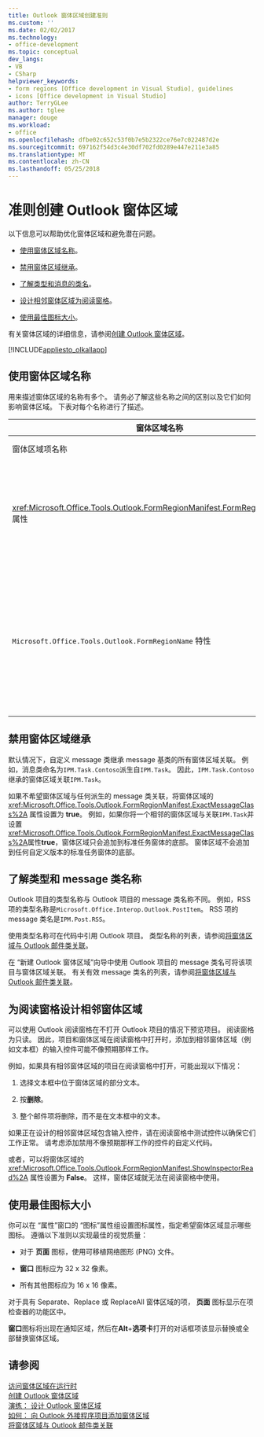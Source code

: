 ```yaml
---
title: Outlook 窗体区域创建准则
ms.custom: ''
ms.date: 02/02/2017
ms.technology:
- office-development
ms.topic: conceptual
dev_langs:
- VB
- CSharp
helpviewer_keywords:
- form regions [Office development in Visual Studio], guidelines
- icons [Office development in Visual Studio]
author: TerryGLee
ms.author: tglee
manager: douge
ms.workload:
- office
ms.openlocfilehash: dfbe02c652c53f0b7e5b2322ce76e7c022487d2e
ms.sourcegitcommit: 697162f54d3c4e30df702fd0289e447e211e3a85
ms.translationtype: MT
ms.contentlocale: zh-CN
ms.lasthandoff: 05/25/2018
---
```

# <a name="guidelines-to-create-outlook-form-regions"></a>准则创建 Outlook 窗体区域
  以下信息可以帮助优化窗体区域和避免潜在问题。  
  
-   [使用窗体区域名称](#UsingFormRegions)。  
  
-   [禁用窗体区域继承](#DisablingInheritance)。  
  
-   [了解类型和消息的类名](#ClassNames)。  
  
-   [设计相邻窗体区域为阅读窗格](#ReadingPane)。  
  
-   [使用最佳图标大小](#UsingOptimal)。  
  
 有关窗体区域的详细信息，请参阅[创建 Outlook 窗体区域](../vsto/creating-outlook-form-regions.md)。  
  
 [!INCLUDE[appliesto_olkallapp](../vsto/includes/appliesto-olkallapp-md.md)]  
  
##  <a name="UsingFormRegions"></a> 使用窗体区域名称  
 用来描述窗体区域的名称有多个。 请务必了解这些名称之间的区别以及它们如何影响窗体区域。 下表对每个名称进行了描述。  
  
|窗体区域名称|描述|  
|----------------------|-----------------|  
|窗体区域项名称|你在“添加新项”  对话框中为“Outlook 窗体区域”  项指定的名称。 这是将在“解决方案资源管理器” 中显示的窗体区域代码文件的名称。|  
|<xref:Microsoft.Office.Tools.Outlook.FormRegionManifest.FormRegionName%2A> 属性|你在  “新建 Outlook 窗体区域”向导的  “提供说明性文本并选择显示首选项”页中指定此名称。 此名称作为  “属性”窗口中的 **FormRegionName** 属性显示。<br /><br /> 使用 <xref:Microsoft.Office.Tools.Outlook.FormRegionManifest.FormRegionName%2A> 属性指定用于在 Outlook 用户界面 (UI) 标识窗体区域的标签。 对于单独的窗体区域，此名称显示为 Outlook 项目功能区上的按钮。<br /><br /> 对于相邻的窗体区域，此名称显示为窗体区域上方的标题文本。|  
|`Microsoft.Office.Tools.Outlook.FormRegionName` 特性|当你向项目添加  “Outlook 窗体区域”项时，Visual Studio 将此属性设置为窗体区域的完全限定名。 默认完全限定名的格式是：VSTO 外接程序的名称加点号加窗体区域，例如 `OutlookAddIn1.FormRegion1`。<br /><br /> 此完全限定名也作为窗体区域工厂类顶部的一个属性显示。<br /><br /> 使用`Microsoft.Office.Tools.Outlook.FormRegionName`属性用于唯一标识跨所有 Outlook VSTO 外接程序的窗体区域。无法更改值`Microsoft.Office.Tools.Outlook.FormRegionName`属性通过重命名窗体区域项或通过更改<xref:Microsoft.Office.Tools.Outlook.FormRegionManifest.FormRegionName%2A>属性。 若要更改此名称，必须修改`Microsoft.Office.Tools.Outlook.FormRegionName`窗体区域代码文件中的属性。|  
  
##  <a name="DisablingInheritance"></a> 禁用窗体区域继承  
 默认情况下，自定义 message 类继承 message 基类的所有窗体区域关联。 例如，消息类命名为`IPM.Task.Contoso`派生自`IPM.Task`。 因此，`IPM.Task.Contoso`继承的窗体区域关联`IPM.Task`。  
  
 如果不希望窗体区域与任何派生的 message 类关联，将窗体区域的 <xref:Microsoft.Office.Tools.Outlook.FormRegionManifest.ExactMessageClass%2A> 属性设置为 **true**。 例如，如果你将一个相邻的窗体区域与关联`IPM.Task`并设置<xref:Microsoft.Office.Tools.Outlook.FormRegionManifest.ExactMessageClass%2A>属性**true**，窗体区域只会追加到标准任务窗体的底部。 窗体区域不会追加到任何自定义版本的标准任务窗体的底部。  
  
##  <a name="ClassNames"></a> 了解类型和 message 类名称  
 Outlook 项目的类型名称与 Outlook 项目的 message 类名称不同。 例如，RSS 项的类型名称是`Microsoft.Office.Interop.Outlook.PostItem`。 RSS 项的 message 类名是`IPM.Post.RSS`。  
  
 使用类型名称可在代码中引用 Outlook 项目。 类型名称的列表，请参阅[将窗体区域与 Outlook 邮件类关联](../vsto/associating-a-form-region-with-an-outlook-message-class.md)。  
  
 在  “新建 Outlook 窗体区域”向导中使用 Outlook 项目的 message 类名可将该项目与窗体区域关联。 有关有效 message 类名的列表，请参阅[将窗体区域与 Outlook 邮件类关联](../vsto/associating-a-form-region-with-an-outlook-message-class.md)。  
  
##  <a name="ReadingPane"></a> 为阅读窗格设计相邻窗体区域  
 可以使用 Outlook 阅读窗格在不打开 Outlook 项目的情况下预览项目。 阅读窗格为只读。 因此，项目和窗体区域在阅读窗格中打开时，添加到相邻窗体区域（例如文本框）的输入控件可能不像预期那样工作。  
  
 例如，如果具有相邻窗体区域的项目在阅读窗格中打开，可能出现以下情况：  
  
1.  选择文本框中位于窗体区域的部分文本。  
  
2.  按**删除**。  
  
3.  整个邮件项将删除，而不是在文本框中的文本。  
  
 如果正在设计的相邻窗体区域包含输入控件，请在阅读窗格中测试控件以确保它们工作正常。 请考虑添加禁用不像预期那样工作的控件的自定义代码。  
  
 或者，可以将窗体区域的 <xref:Microsoft.Office.Tools.Outlook.FormRegionManifest.ShowInspectorRead%2A> 属性设置为 **False**。 这样，窗体区域就无法在阅读窗格中使用。  
  
##  <a name="UsingOptimal"></a> 使用最佳图标大小  
 你可以在  “属性”窗口的  “图标”属性组设置图标属性，指定希望窗体区域显示哪些图标。 遵循以下准则以实现最佳的视觉质量：  
  
-   对于 **页面** 图标，使用可移植网络图形 (PNG) 文件。  
  
-   **窗口** 图标应为 32 x 32 像素。  
  
-   所有其他图标应为 16 x 16 像素。  
  
 对于具有 Separate、Replace 或 ReplaceAll 窗体区域的项， **页面** 图标显示在项检查器的功能区中。  
  
 **窗口**图标将出现在通知区域，然后在**Alt**+**选项卡**打开的对话框项该显示替换或全部替换窗体区域。  
  
## <a name="see-also"></a>请参阅  
 [访问窗体区域在运行时](../vsto/accessing-a-form-region-at-run-time.md)   
 [创建 Outlook 窗体区域](../vsto/creating-outlook-form-regions.md)   
 [演练： 设计 Outlook 窗体区域](../vsto/walkthrough-designing-an-outlook-form-region.md)   
 [如何： 向 Outlook 外接程序项目添加窗体区域](../vsto/how-to-add-a-form-region-to-an-outlook-add-in-project.md)   
 [将窗体区域与 Outlook 邮件类关联](../vsto/associating-a-form-region-with-an-outlook-message-class.md)  
  
  